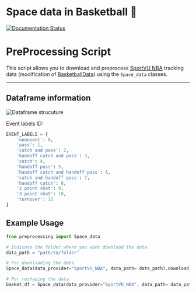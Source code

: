 # Space data in Basketball 🏀
[![Documentation Status](https://readthedocs.org/projects/openstarlab/badge/?version=latest)](https://openstarlab.readthedocs.io/en/latest/Pre_Processing/Sports/index.html)

# PreProcessing Script

This script allows you to download and preprocess [SportVU NBA](https://drive.google.com/drive/folders/1mJaYJ7xJ95XoBD0LJXhIInSNp_Y_c-pq) tracking data (modification of [BasketballData](https://github.com/rajshah4/BasketballData)) using the `Space_data` classes.

---
## Dataframe information
![Dataframe strucuture](dataframe_prepro.png)

Event labels ID:
```python
EVENT_LABELS = {
    'nonevent': 0,
    'pass': 1,
    'catch and pass': 2,
    'handoff catch and pass': 3,
    'catch': 4,
    'handoff pass': 5,
    'handoff catch and handoff pass': 6,
    'catch and handoff pass': 7,
    'handoff catch': 8,
    '2 point shot': 9,
    '3 point shot': 10,
    'turnover': 11
}
```

## Example Usage

```python
from preprocessing import Space_data

# Indicate the folder where you want download the data
data_path = "path/to/folder"

# For downloading the data
Space_data(data_provider="SportVU_NBA", data_path= data_path).download_data()

# For reshaping the data
basket_df = Space_data(data_provider="SportVU_NBA", data_path= data_path).preprocessing(nb_process_game = 4)
```
